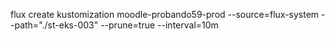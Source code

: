 flux create kustomization moodle-probando59-prod
  --source=flux-system
  --path="./st-eks-003"
  --prune=true
  --interval=10m
